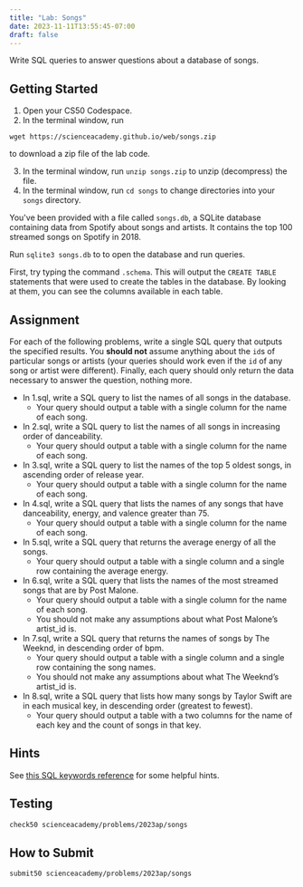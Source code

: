 ```yaml
---
title: "Lab: Songs"
date: 2023-11-11T13:55:45-07:00
draft: false
---
```

Write SQL queries to answer questions about a database of songs.
<!--more-->
## Getting Started

1. Open your CS50 Codespace.
2. In the terminal window, run
```
wget https://scienceacademy.github.io/web/songs.zip
```

 to download a zip file of the lab code.

3. In the terminal window, run `unzip songs.zip` to unzip (decompress) the file.
4. In the terminal window, run `cd songs` to change directories into your `songs` directory.


You've been provided with a file called `songs.db`, a SQLite database containing data from Spotify about songs and artists. It contains the top 100 streamed songs on Spotify in 2018.

Run `sqlite3 songs.db` to to open the database and run queries.

First, try typing the command `.schema`. This will output the `CREATE TABLE` statements that were used to create the tables in the database. By looking at them, you can see the columns available in each table.

## Assignment

For each of the following problems, write a single SQL query that outputs the specified results. You **should not** assume anything about the `id`s of particular songs or artists (your queries should work even if the `id` of any song or artist were different). Finally, each query should only return the data necessary to answer the question, nothing more.

* In 1.sql, write a SQL query to list the names of all songs in the database.
  * Your query should output a table with a single column for the name of each song.
* In 2.sql, write a SQL query to list the names of all songs in increasing order of danceability.
  * Your query should output a table with a single column for the name of each song.
* In 3.sql, write a SQL query to list the names of the top 5 oldest songs, in ascending order of release year.
  * Your query should output a table with a single column for the name of each song.
* In 4.sql, write a SQL query that lists the names of any songs that have danceability, energy, and valence greater than 75.
  * Your query should output a table with a single column for the name of each song.
* In 5.sql, write a SQL query that returns the average energy of all the songs.
  * Your query should output a table with a single column and a single row containing the average energy.
* In 6.sql, write a SQL query that lists the names of the most streamed songs that are by Post Malone.
  * Your query should output a table with a single column for the name of each song.
  * You should not make any assumptions about what Post Malone’s artist_id is.
* In 7.sql, write a SQL query that returns the names of songs by The Weeknd, in descending order of bpm.
  * Your query should output a table with a single column and a single row containing the song names.
  * You should not make any assumptions about what The Weeknd’s artist_id is.
* In 8.sql, write a SQL query that lists how many songs by Taylor Swift are in each musical key, in descending order (greatest to fewest).
  * Your query should output a table with a two columns for the name of each key and the count of songs in that key.

## Hints

See [this SQL keywords reference](https://www.w3schools.com/sql/sql_ref_keywords.asp) for some helpful hints.

## Testing

```md
check50 scienceacademy/problems/2023ap/songs
```

## How to Submit

```md
submit50 scienceacademy/problems/2023ap/songs
```
